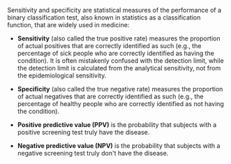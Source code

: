 Sensitivity and specificity are statistical measures of the performance of a binary classification test, also known in statistics as a classification function, that are widely used in medicine:

* **Sensitivity** (also called the true positive rate) measures the proportion of actual positives that are correctly identified as such (e.g., the percentage of sick people who are correctly identified as having the condition). It is often mistakenly confused with the detection limit, while the detection limit is calculated from the analytical sensitivity, not from the epidemiological sensitivity.
* **Specificity** (also called the true negative rate) measures the proportion of actual negatives that are correctly identified as such (e.g., the percentage of healthy people who are correctly identified as not having the condition).

* **Positive predictive value (PPV)** is the probability that subjects with a positive screening test truly have the disease.
* **Negative predictive value (NPV)** is the probability that subjects with a negative screening test truly don't have the disease.

